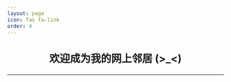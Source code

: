 ```yaml
---
layout: page 
icon: fas fa-link
order: 4
---
```


<div style="text-align: center; margin-bottom: 20px;">
  <h1 style="text-align: center; font-size: 1.5rem;"> 欢迎成为我的网上邻居 (>_<) </h1>
</div>

<hr style="border-top: 2px solid #f0f0f0; margin: 20px 0;">

<style>
    /* 用于整体友链区域的样式，设置一些基本的布局样式，修改此处让其整体偏左 */
   .friend-links-container {
        width: fit-content;
        margin: 0 auto;
    }

    /* 图片样式，保持之前设置的尺寸等属性 */
   .my-img-size {
        width: 80px;
        height: 80px;
        border-radius: 50%;
    }

    /* 每个友链链接的样式，设置为块级元素，使其上下排列 */
   .friend-link {
        display: block;
        margin-bottom: 30px;
    }

    /* 调整图片和描述文字之间的距离 */
   .friend-link img + span {
        margin-left: 30px;
    }
</style>

<div class="friend-links-container">
    <!-- 这个 div 用于放置所有的友链元素，后续通过 JavaScript 动态添加 -->
</div>

<script>
    const friendLinks = [
        {
            href: "https://ohoou.cn",
            imgSrc: "https://avatars.githubusercontent.com/u/110218151?v=4",
            name: "OHO"
        },
        {
            href: "https://notes.youngkbt.cn",
            imgSrc: "https://cdn.jsdelivr.net/gh/Kele-Bingtang/static/user/avatar2.png",
            name: "Young Kbt Blog"
        }
    ];

    const friendLinksContainer = document.querySelector('.friend-links-container');
    friendLinks.forEach(link => {
        const aTag = document.createElement('a');
        aTag.href = link.href;
        aTag.target = "_blank";
        aTag.className = "friend-link";
        aTag.style.textDecoration = "none";

        const imgTag = document.createElement('img');
        imgTag.src = link.imgSrc;
        imgTag.className = "my-img-size";
        imgTag.alt = link.name;

        const spanTag = document.createElement('span');
        spanTag.textContent = link.name;

        aTag.appendChild(imgTag);
        aTag.appendChild(spanTag);
        friendLinksContainer.appendChild(aTag);
    });
</script>
